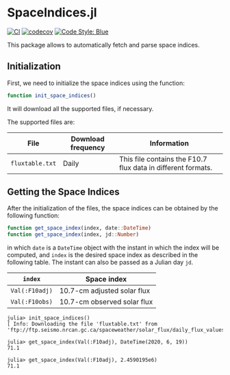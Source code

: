 SpaceIndices.jl
===============

[![CI](https://github.com/JuliaSpace/SpaceIndices.jl/actions/workflows/ci.yml/badge.svg)](https://github.com/JuliaSpace/SpaceIndices.jl/actions/workflows/ci.yml)
[![codecov](https://codecov.io/gh/JuliaSpace/SpaceIndices.jl/branch/main/graph/badge.svg?token=6RTJKQHNPF)](https://codecov.io/gh/JuliaSpace/SpaceIndices.jl)
[![Code Style: Blue](https://img.shields.io/badge/code%20style-blue-4495d1.svg)](https://github.com/invenia/BlueStyle)

This package allows to automatically fetch and parse space indices.

## Initialization

First, we need to initialize the space indices using the function:

```julia
function init_space_indices()
```

It will download all the supported files, if necessary.

The supported files are:

|      File       | Download frequency | Information                                                  |
|-----------------|--------------------|--------------------------------------------------------------|
| `fluxtable.txt` | Daily              | This file contains the F10.7 flux data in different formats. |

## Getting the Space Indices

After the initialization of the files, the space indices can be obtained by the
following function:

```julia
function get_space_index(index, date::DateTime)
function get_space_index(index, jd::Number)
```

in which `date` is a `DateTime` object with the instant in which the index will be computed,
and `index` is the desired space index as described in the following table. The instant can
also be passed as a Julian day `jd`.

| `index`        | Space index                                                                                                                  |
|----------------|------------------------------------------------------------------------------------------------------------------------------|
| `Val(:F10adj)` | 10.7-cm adjusted solar flux                                                                                                  |
| `Val(:F10obs)` | 10.7-cm observed solar flux                                                                                                  |

```julia-repl
julia> init_space_indices()
[ Info: Downloading the file 'fluxtable.txt' from 'ftp://ftp.seismo.nrcan.gc.ca/spaceweather/solar_flux/daily_flux_values/fluxtable.txt'...

julia> get_space_index(Val(:F10adj), DateTime(2020, 6, 19))
71.1

julia> get_space_index(Val(:F10adj), 2.4590195e6)
71.1
```
